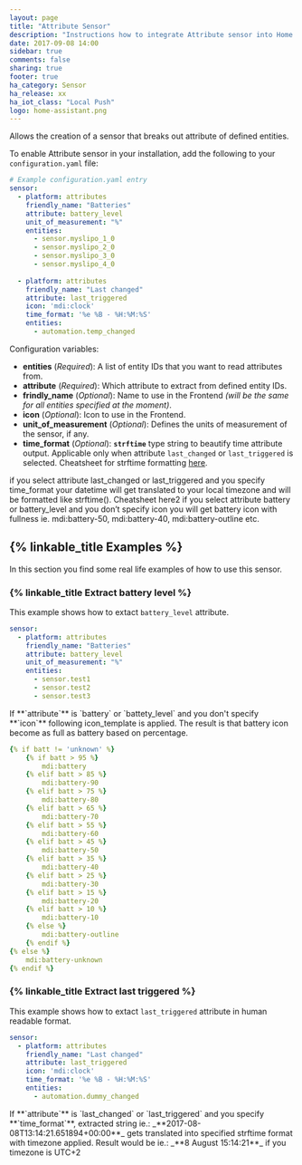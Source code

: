 ```yaml
---
layout: page
title: "Attribute Sensor"
description: "Instructions how to integrate Attribute sensor into Home Assistant."
date: 2017-09-08 14:00
sidebar: true
comments: false
sharing: true
footer: true
ha_category: Sensor
ha_release: xx
ha_iot_class: "Local Push"
logo: home-assistant.png
---
```


Allows the creation of a sensor that breaks out attribute of defined entities.

To enable Attribute sensor in your installation, add the following to your `configuration.yaml` file:

```yaml
# Example configuration.yaml entry
sensor:  
  - platform: attributes
    friendly_name: "Batteries"
    attribute: battery_level
    unit_of_measurement: "%"
    entities:
      - sensor.myslipo_1_0
      - sensor.myslipo_2_0
      - sensor.myslipo_3_0
      - sensor.myslipo_4_0
      
  - platform: attributes
    friendly_name: "Last changed"
    attribute: last_triggered
    icon: 'mdi:clock'
    time_format: '%e %B - %H:%M:%S'
    entities:
      - automation.temp_changed
```

Configuration variables:

- **entities** (*Required*): A list of entity IDs that you want to read attributes from.
- **attribute** (*Required*): Which attribute to extract from defined entity IDs.
- **frindly_name** (*Optional*): Name to use in the Frontend *(will be the same for all entities specified at the moment)*.
- **icon** (*Optional*): Icon to use in the Frontend.
- **unit_of_measurement** (*Optional*): Defines the units of measurement of the sensor, if any.
- **time_format** (*Optional*): **`strftime`** type string to beautify time attribute output. Applicable only when attribute `last_changed` or `last_triggered` is selected. Cheatsheet for strftime formatting  [here](http://strftime.ninja/).


if you select attribute last_changed or last_triggered and you specify time_format your datetime will get translated to your local timezone and will be formatted like strftime(). Cheatsheet here2
    if you select attribute battery or battery_level and you don’t specify icon you will get battery icon with fullness ie. mdi:battery-50, mdi:battery-40, mdi:battery-outline etc.


## {% linkable_title Examples %}

In this section you find some real life examples of how to use this sensor.

### {% linkable_title Extract battery level %}

This example shows how to extact `battery_level` attribute.

```yaml
sensor:
  - platform: attributes
    friendly_name: "Batteries"
    attribute: battery_level
    unit_of_measurement: "%"
    entities:
      - sensor.test1
      - sensor.test2
      - sensor.test3
```

<p class='note'>
If **`attribute`** is `battery` or `battety_level` and you don't specify **`icon`** following icon_template is applied. The result is that battery icon become as full as battery based on percentage.

```yaml
{% if batt != 'unknown' %}
    {% if batt > 95 %}
        mdi:battery
    {% elif batt > 85 %}
        mdi:battery-90
    {% elif batt > 75 %}
        mdi:battery-80
    {% elif batt > 65 %}
        mdi:battery-70
    {% elif batt > 55 %}
        mdi:battery-60
    {% elif batt > 45 %}
        mdi:battery-50
    {% elif batt > 35 %}
        mdi:battery-40
    {% elif batt > 25 %}
        mdi:battery-30
    {% elif batt > 15 %}
        mdi:battery-20
    {% elif batt > 10 %}
        mdi:battery-10
    {% else %}
        mdi:battery-outline
    {% endif %}
{% else %}
    mdi:battery-unknown
{% endif %}
```
</p>

### {% linkable_title Extract last triggered %}

This example shows how to extact `last_triggered` attribute in human readable format.

```yaml
sensor:
  - platform: attributes
    friendly_name: "Last changed"
    attribute: last_triggered
    icon: 'mdi:clock'
    time_format: '%e %B - %H:%M:%S'
    entities:
      - automation.dummy_changed
```
<p class='note'>
If **`attribute`** is `last_changed` or `last_triggered` and you specify **`time_format`**, extracted string ie.: _**2017-08-08T13:14:21.651894+00:00**_ gets translated into specified strftime format with timezone applied. Result would be ie.: _**8 August 15:14:21**_ if you timezone is UTC+2
</p>

